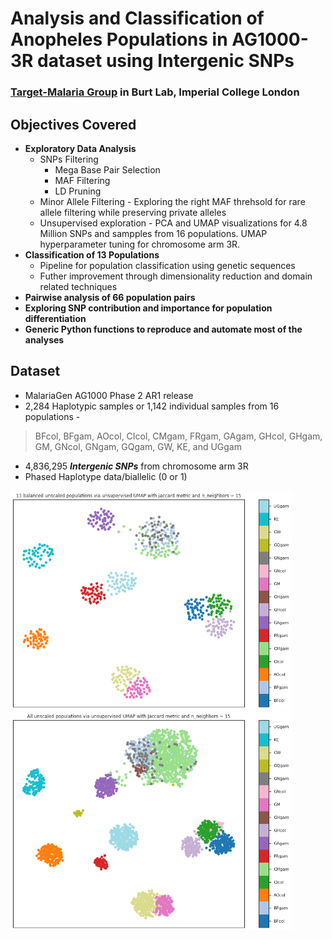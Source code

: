 # Analysis and Classification of Anopheles Populations in AG1000-3R dataset using Intergenic SNPs
### [Target-Malaria Group](https://targetmalaria.org) in Burt Lab, Imperial College London

## Objectives Covered
* __Exploratory Data Analysis__
  * SNPs Filtering 
    * Mega Base Pair Selection
    * MAF Filtering
    * LD Pruning
  * Minor Allele Filtering - Exploring the right MAF threhsold for rare allele filtering while preserving private alleles
  * Unsupervised exploration - PCA and UMAP visualizations for 4.8 Million SNPs and sampples from 16 populations. UMAP hyperparameter tuning for chromosome arm 3R.
* __Classification of 13 Populations__
  * Pipeline for population classification using genetic sequences
  * Futher improvement through dimensionality reduction and domain related techniques
* __Pairwise analysis of 66 population pairs__
* __Exploring SNP contribution and importance for population differentiation__
* __Generic Python functions to reproduce and automate most of the analyses__

## Dataset
* MalariaGen AG1000 Phase 2 AR1 release
* 2,284 Haplotypic samples or 1,142 individual samples from 16 populations -
> BFcol, BFgam, AOcol, CIcol, CMgam, FRgam, GAgam, GHcol, GHgam, GM, GNcol, GNgam, GQgam, GW, KE, and UGgam
* 4,836,295 ___Intergenic SNPs___ from chromosome arm 3R
* Phased Haplotype data/biallelic (0 or 1)

<img src=/plots/UMAP_all_unscaled_jaccard_n50_unsupervised_2.png width="450" height="350"> <img src=/plots/UMAP_all_unscaled_jaccard_n15_unsupervised_c.png width="450" height="350">
